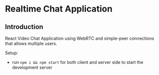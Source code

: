 # Realtime Chat Application

## Introduction
React Video Chat Application using WebRTC and simple-peer connections that allows multiple users.

Setup:
- run ```npm i && npm start``` for both client and server side to start the development server
